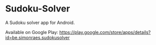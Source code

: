 Sudoku-Solver
=============

A Sudoku solver app for Android.

Available on Google Play: https://play.google.com/store/apps/details?id=be.simonraes.sudokusolver
